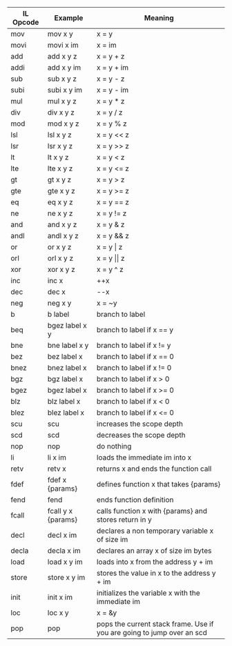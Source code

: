 | IL Opcode | Example            | Meaning                                                      |
| --------- | ------------------ | ------------------------------------------------------------ |
| mov       | mov x y            | x = y                                                        |
| movi      | movi x im          | x = im                                                       |
| add       | add x y z          | x = y + z                                                    |
| addi      | add x y im         | x = y + im                                                   |
| sub       | sub x y z          | x = y - z                                                    |
| subi      | subi x y im        | x = y - im                                                   |
| mul       | mul x y z          | x = y * z                                                    |
| div       | div x y z          | x = y / z                                                    |
| mod       | mod x y z          | x = y % z                                                    |
| lsl       | lsl x y z          | x = y << z                                                   |
| lsr       | lsr x y z          | x = y >> z                                                   |
| lt        | lt x y z           | x = y < z                                                    |
| lte       | lte x y z          | x = y <= z                                                   |
| gt        | gt x y z           | x = y > z                                                    |
| gte       | gte x y z          | x = y >= z                                                   |
| eq        | eq x y z           | x = y == z                                                   |
| ne        | ne x y z           | x = y != z                                                   |
| and       | and x y z          | x = y & z                                                    |
| andl      | andl x y z         | x = y && z                                                   |
| or        | or x y z           | x = y \| z                                                   |
| orl       | orl x y z          | x = y \|\| z                                                 |
| xor       | xor x y z          | x = y ^ z                                                    |
| inc       | inc x              | ++x                                                          |
| dec       | dec x              | --x                                                          |
| neg       | neg x y            | x = ~y                                                       |
| b         | b label            | branch to label                                              |
| beq       | bgez label x y     | branch to label if x == y                                    |
| bne       | bne label x y      | branch to label if x != y                                    |
| bez       | bez label x        | branch to label if x == 0                                    |
| bnez      | bnez label x       | branch to label if x != 0                                    |
| bgz       | bgz label x        | branch to label if x > 0                                     |
| bgez      | bgez label x       | branch to label if x >= 0                                    |
| blz       | blz label x        | branch to label if x < 0                                     |
| blez      | blez label x       | branch to label if x <= 0                                    |
| scu       | scu                | increases the scope depth                                    |
| scd       | scd                | decreases the scope depth                                    |
| nop       | nop                | do nothing                                                   |
| li        | li x im            | loads the immediate im into x                                |
| retv      | retv x             | returns x and ends the function call                         |
| fdef      | fdef x {params}    | defines function x that takes {params}                       |
| fend      | fend               | ends function definition                                     |
| fcall     | fcall y x {params} | calls function x with {params} and stores return in y        |
| decl      | decl x im          | declares a non temporary variable x of size im               |
| decla     | decla x im         | declares an array x of size im bytes                         |
| load      | load x y im        | loads into x from the address y + im                         |
| store     | store x y im       | stores the value in x to the address y + im                  |
| init      | init x im          | initializes the variable x with the immediate im             |
| loc       | loc x y            | x = &y                                                       |
| pop       | pop                | pops the current stack frame. Use if you are going to jump over an scd |

